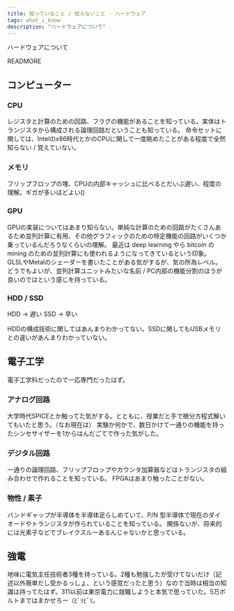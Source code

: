 ```yaml
---
title: 知っていること / 知らないこと - ハードウェア
tags: what_i_know
description: "ハードウェアについて"
---
```


ハードウェアについて

READMORE

## コンピューター
### CPU
レジスタと計算のための回路、フラグの機能があることを知っている。実体はトランジスタから構成される論理回路だということも知っている。
命令セットに関しては、Intelのx86時代とかのCPUに関して一度眺めたことがある程度で全然知らない / 覚えていない。

### メモリ
フリップフロップの塊、CPUの内部キャッシュに比べるとだいぶ遅い、程度の理解。ギガが多いほどよい()

### GPU
GPUの実装についてはあまり知らない。単純な計算のための回路がたくさんあるため並列計算に有用、その他グラフィックのための特定機能の回路がいくつか乗っているんだろうなくらいの理解。
最近は deep learning やら bitcoin の mining のための並列計算にも使われるようになってきているという印象。
GLSLやMetalのシェーダーを書いたことがある気がするが、気の所為レベル。
どうでもよいが、並列計算ユニットみたいな名前 / PC内部の機能分割のほうが良いのではという感じを持っている。

### HDD / SSD
HDD -> 遅い SSD -> 早い

HDDの構成技術に関してはあんまりわかってない。SSDに関してもUSBメモリとの違いがあんまりわかっていない。

## 電子工学
電子工学科だったので一応専門だったはず。

### アナログ回路
大学時代SPICEとか触ってた気がする。とともに、授業だと手で微分方程式解いてもいたと思う。（なお現在は）
実験か何かで、数日かけて一通りの機能を持ったシンセサイザーを1からはんだごてで作った気がした。

### デジタル回路
一通りの論理回路、フリップフロップやカウンタ加算器などはトランジスタの組み合わせで作れることを知っている。
FPGAはあまり触ったことがない。

### 物性 / 素子
バンドギャップが半導体を半導体足らしめていて、P/N 型半導体で現在のダイオードやトランジスタが作られていることを知っている。
関係ないが、将来的には光素子などでブレイクスルーあるんじゃないかと思っている。

## 強電
地味に電気主任技術者3種を持っている。2種も勉強したが受けてないだけ（記述以外簡単だし受かるっしょ、という感覚だったと思う）なので当時は相当の知識は持ってたはず。311以前は東京電力に就職しようと本気で思っていた。5万ボルトまではまかせろー（ﾋﾞﾘﾋﾞﾘ。



